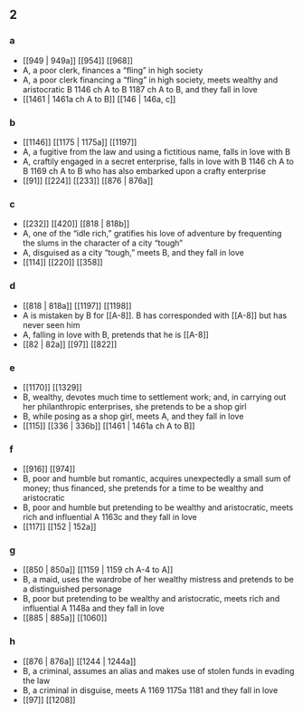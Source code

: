 ## 2
### a
- [[949 | 949a]] [[954]] [[968]] 
- A, a poor clerk, finances a “fling” in high society
- A, a poor clerk financing a “fling” in high society, meets wealthy and aristocratic B 1146 ch A to B 1187 ch A to B, and they fall in love
- [[1461 | 1461a ch A to B]] [[146 | 146a, c]] 

### b
- [[1146]] [[1175 | 1175a]] [[1197]] 
- A, a fugitive from the law and using a fictitious name, falls in love with B
- A, craftily engaged in a secret enterprise, falls in love with B 1146 ch A to B 1169 ch A to B who has also embarked upon a crafty enterprise
- [[91]] [[224]] [[233]] [[876 | 876a]] 

### c
- [[232]] [[420]] [[818 | 818b]] 
- A, one of the “idle rich,” gratifies his love of adventure by frequenting the slums in the character of a city “tough”
- A, disguised as a city “tough,” meets B, and they fall in love
- [[114]] [[220]] [[358]] 

### d
- [[818 | 818a]] [[1197]] [[1198]] 
- A is mistaken by B for [[A-8]]. B has corresponded with [[A-8]] but has never seen him
- A, falling in love with B, pretends that he is [[A-8]]
- [[82 | 82a]] [[97]] [[822]] 

### e
- [[1170]] [[1329]] 
- B, wealthy, devotes much time to settlement work; and, in carrying out her philanthropic enterprises, she pretends to be a shop girl
- B, while posing as a shop girl, meets A, and they fall in love
- [[115]] [[336 | 336b]] [[1461 | 1461a ch A to B]] 

### f
- [[916]] [[974]] 
- B, poor and humble but romantic, acquires unexpectedly a small sum of money; thus financed, she pretends for a time to be wealthy and aristocratic
- B, poor and humble but pretending to be wealthy and aristocratic, meets rich and influential A 1163c and they fall in love
- [[117]] [[152 | 152a]] 

### g
- [[850 | 850a]] [[1159 | 1159 ch A-4 to A]] 
- B, a maid, uses the wardrobe of her wealthy mistress and pretends to be a distinguished personage
- B, poor but pretending to be wealthy and aristocratic, meets rich and influential A 1148a and they fall in love
- [[885 | 885a]] [[1060]] 

### h
- [[876 | 876a]] [[1244 | 1244a]] 
- B, a criminal, assumes an alias and makes use of stolen funds in evading the law
- B, a criminal in disguise, meets A 1169 1175a 1181 and they fall in love
- [[97]] [[1208]] 

